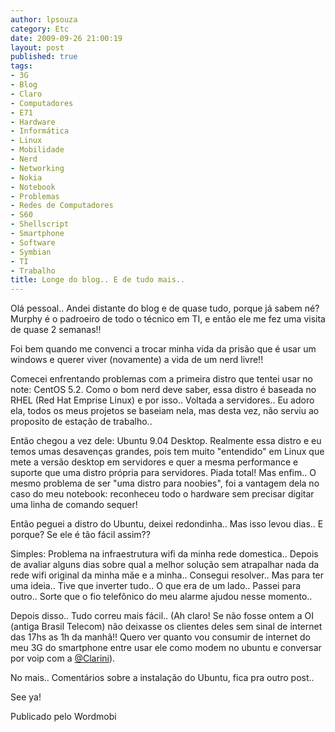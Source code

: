 ```yaml
---
author: lpsouza
category: Etc
date: 2009-09-26 21:00:19
layout: post
published: true
tags:
- 3G
- Blog
- Claro
- Computadores
- E71
- Hardware
- Informática
- Linux
- Mobilidade
- Nerd
- Networking
- Nokia
- Notebook
- Problemas
- Redes de Computadores
- S60
- Shellscript
- Smartphone
- Software
- Symbian
- TI
- Trabalho
title: Longe do blog.. E de tudo mais..
---
```


Olá pessoal.. Andei distante do blog e de quase tudo, porque já sabem né? Murphy é o padroeiro de todo o técnico em TI, e então ele me fez uma visita de quase 2 semanas!!

Foi bem quando me convenci a trocar minha vida da prisão que é usar um windows e querer viver (novamente) a vida de um nerd livre!!

Comecei enfrentando problemas com a primeira distro que tentei usar no note: CentOS 5.2. Como o bom nerd deve saber, essa distro é baseada no RHEL (Red Hat Emprise Linux) e por isso.. Voltada a servidores.. Eu adoro ela, todos os meus projetos se baseiam nela, mas desta vez, não serviu ao proposito de estação de trabalho..

Então chegou a vez dele: Ubuntu 9.04 Desktop. Realmente essa distro e eu temos umas desavenças grandes, pois tem muito "entendido" em Linux que mete a versão desktop em servidores e quer a mesma performance e suporte que uma distro própria para servidores. Piada total! Mas enfim.. O mesmo problema de ser "uma distro para noobies", foi a vantagem dela no caso do meu notebook: reconheceu todo o hardware sem precisar digitar uma linha de comando sequer!

Então peguei a distro do Ubuntu, deixei redondinha.. Mas isso levou dias.. E porque? Se ele é tão fácil assim??

Simples: Problema na infraestrutura wifi da minha rede domestica.. Depois de avaliar alguns dias sobre qual a melhor solução sem atrapalhar nada da rede wifi original da minha mãe e a minha.. Consegui resolver.. Mas para ter uma ideia.. Tive que inverter tudo.. O que era de um lado.. Passei para outro.. Sorte que o fio telefônico do meu alarme ajudou nesse momento..

Depois disso.. Tudo correu mais fácil.. (Ah claro! Se não fosse ontem a OI (antiga Brasil Telecom) não deixasse os clientes deles sem sinal de internet das 17hs as 1h da manhã!! Quero ver quanto vou consumir de internet do meu 3G do smartphone entre usar ele como modem no ubuntu e conversar por voip com a [@Clarini](http://twitter.com/Clarini)).

No mais.. Comentários sobre a instalação do Ubuntu, fica pra outro post..

See ya!

Publicado pelo Wordmobi